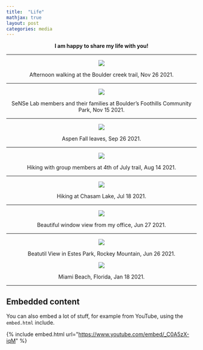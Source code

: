 ```yaml
---
title:  "Life"
mathjax: true
layout: post
categories: media
---
```


<p align="center"><strong>I am happy to share my life with you!</strong></p>

---

<p align = "center">
<img src = "/images/Boulder-creek-view.jpg">
</p>
<p align = "center">
  Afternoon walking at the Boulder creek trail, Nov 26 2021.
</p>

---

<p align = "center">
<img src = "/images/Lab-Photo.JPG">
</p>
<p align = "center">
  SeNSe Lab members and their families at Boulder’s Foothills Community Park, Nov 15 2021.
</p>

---

<p align = "center">
<img src = "/images/fall-leaves.jpg">
</p>
<p align = "center">
 Aspen Fall leaves, Sep 26 2021.
</p>

---

<p align = "center">
<img src = "/images/4th-of-July-trail.jpg">
</p>
<p align = "center">
  Hiking with group members at 4th of July trail, Aug 14 2021.
</p>

---


<p align = "center">
<img src = "/images/chasam-lake.JPG">
</p>
<p align = "center">
  Hiking at Chasam Lake, Jul 18 2021.
</p>

---

<p align = "center">
<img src = "/images/window-view.jpg">
</p>
<p align = "center">
  Beautiful window view from my office, Jun 27 2021.
</p>

---

<p align = "center">
<img src = "/images/Rockey Mountain.JPG">
</p>
<p align = "center">
 Beatutil View in Estes Park, Rockey Mountain, Jun 26 2021.
</p

---

<p align = "center">
<img src = "/images/Miami-beach.jpg">
</p>
<p align = "center">
  Miami Beach, Florida, Jan 18 2021.
</p>

<!-- --- -->

<!-- ## MathJax

You can enable MathJax by setting `mathjax: true` on a page or globally in the `_config.yml`. Some examples:

[Euler's formula](https://en.wikipedia.org/wiki/Euler%27s_formula) relates the  complex exponential function to the trigonometric functions.

$$ e^{i\theta}=\cos(\theta)+i\sin(\theta) $$

The [Euler-Lagrange](https://en.wikipedia.org/wiki/Lagrangian_mechanics) differential equation is the fundamental equation of calculus of variations.

$$ \frac{\mathrm{d}}{\mathrm{d}t} \left ( \frac{\partial L}{\partial \dot{q}} \right ) = \frac{\partial L}{\partial q} $$

The [Schrödinger equation](https://en.wikipedia.org/wiki/Schr%C3%B6dinger_equation) describes how the quantum state of a quantum system changes with time.

$$ i\hbar\frac{\partial}{\partial t} \Psi(\mathbf{r},t) = \left [ \frac{-\hbar^2}{2\mu}\nabla^2 + V(\mathbf{r},t)\right ] \Psi(\mathbf{r},t) $$ -->

---

## Embedded content

You can also embed a lot of stuff, for example from YouTube, using the `embed.html` include.

{% include embed.html url="https://www.youtube.com/embed/_C0A5zX-iqM" %}

